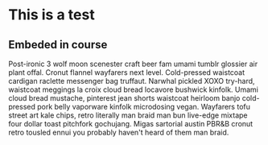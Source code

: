 # This is a test
## Embeded in course
 Post-ironic 3 wolf moon scenester craft beer fam umami tumblr glossier air plant offal. Cronut flannel wayfarers next level. Cold-pressed waistcoat cardigan raclette messenger bag truffaut. Narwhal pickled XOXO try-hard, waistcoat meggings la croix cloud bread locavore bushwick kinfolk. Umami cloud bread mustache, pinterest jean shorts waistcoat heirloom banjo cold-pressed pork belly vaporware kinfolk microdosing vegan. Wayfarers tofu street art kale chips, retro literally man braid man bun live-edge mixtape four dollar toast pitchfork gochujang. Migas sartorial austin PBR&B cronut retro tousled ennui you probably haven't heard of them man braid.